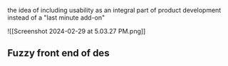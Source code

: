 the idea of including usability as an integral part of product development instead of a "last minute add-on" 

![[Screenshot 2024-02-29 at 5.03.27 PM.png]]
## Fuzzy front end of des